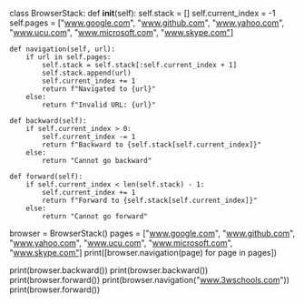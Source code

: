 class BrowserStack:
    def __init__(self):
        self.stack = []
        self.current_index = -1
        self.pages = ["www.google.com", "www.github.com", "www.yahoo.com",
                      "www.ucu.com", "www.microsoft.com", "www.skype.com"]

    def navigation(self, url):
        if url in self.pages:
            self.stack = self.stack[:self.current_index + 1]
            self.stack.append(url)
            self.current_index += 1
            return f"Navigated to {url}"
        else:
            return f"Invalid URL: {url}"

    def backward(self):
        if self.current_index > 0:
            self.current_index -= 1
            return f"Backward to {self.stack[self.current_index]}"
        else:
            return "Cannot go backward"

    def forward(self):
        if self.current_index < len(self.stack) - 1:
            self.current_index += 1
            return f"Forward to {self.stack[self.current_index]}"
        else:
            return "Cannot go forward"

browser = BrowserStack()
pages = ["www.google.com", "www.github.com", "www.yahoo.com",
         "www.ucu.com", "www.microsoft.com", "www.skype.com"]
print([browser.navigation(page) for page in pages])

print(browser.backward())
print(browser.backward())
print(browser.forward())
print(browser.navigation("www.3wschools.com"))
print(browser.forward())
